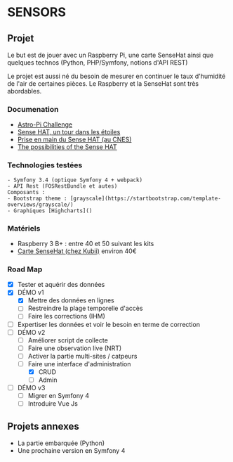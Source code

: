 # SENSORS


## Projet 

Le but est de jouer avec un Raspberry Pi, une carte SenseHat ainsi que quelques
technos (Python, PHP/Symfony, notions d'API REST)

Le projet est aussi né du besoin de mesurer en continuer le taux d'humidité de
l'air de certaines pièces. Le Raspberry et la SenseHat sont très abordables.

### Documenation

*  [Astro-Pi Challenge](https://www.raspberrypi.org/blog/announcing-2017-18-astro-pi/)
*  [Sense HAT, un tour dans les étoiles](https://www.framboise314.fr/sense-hat-un-tour-dans-les-etoiles/)
*  [Prise en main du Sense HAT (au CNES)](https://proxima.cnes.fr/sites/default/files/drupal/201612/default/prx_meet_the_sense_hat_23_11_fr.pdf)
* [The possibilities of the Sense HAT](https://www.raspberrypi.org/blog/sense-hat-projects/)

### Technologies testées

    - Symfony 3.4 (optique Symfony 4 + webpack)
    - API Rest (FOSRestBundle et autes)
    Composants :
    - Bootstrap theme : [grayscale](https://startbootstrap.com/template-overviews/grayscale/)
    - Graphiques [Highcharts]()

### Matériels

*  Raspberry 3 B+ : entre 40 et 50 suivant les kits
*  [Carte SenseHat (chez Kubii)](https://www.kubii.fr/cartes-extension-cameras-raspberry-pi/1081-raspberry-pi-sense-hat-kubii-640522710799.html)  environ 40€

### Road Map

*  [X] Tester et aquérir des données
*  [X] DÉMO v1
  *  [X] Mettre des données en lignes
  *  [ ] Restreindre la plage temporelle d'accès
  *  [ ] Faire les corrections (IHM)
*  [ ] Expertiser les données et voir le besoin en terme de correction
*  [ ] DÉMO v2
  *  [ ] Améliorer script de collecte
  *  [ ] Faire une observation live (NRT)
  *  [ ] Activer la partie multi-sites / catpeurs
  *  [ ] Faire une interface d'administration
    - [X] CRUD
    - [ ] Admin 
*  [ ] DÉMO v3
  * [ ] Migrer en Symfony 4
  * [ ] Introduire Vue Js

## Projets annexes

*  La partie embarquée (Python)
*  Une prochaine version en Symfony 4
